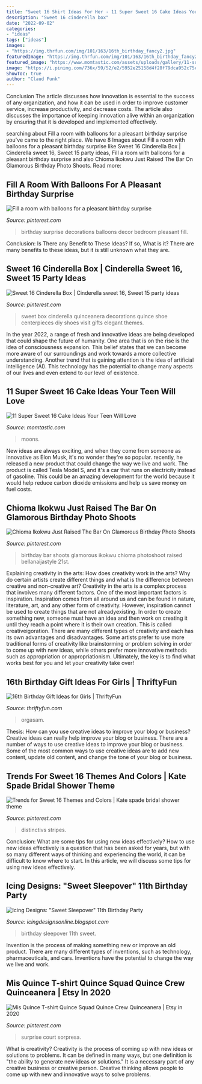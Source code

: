 ```yaml
---
title: "Sweet 16 Shirt Ideas For Her - 11 Super Sweet 16 Cake Ideas Your Teen Will Love"
description: "Sweet 16 cinderella box"
date: "2022-09-02"
categories:
- "ideas"
tags: ["ideas"]
images:
- "https://img.thrfun.com/img/101/163/16th_birthday_fancy2.jpg"
featuredImage: "https://img.thrfun.com/img/101/163/16th_birthday_fancy2.jpg"
featured_image: "https://www.momtastic.com/assets/uploads/gallery/11-super-sweet-16-birthday-cake-ideas/sweet-16-birthday-cake-ideas-5.jpg"
image: "https://i.pinimg.com/736x/59/52/e2/5952e25158d4f28f79dca952c75eb35b.jpg"
ShowToc: true
author: "Claud Funk"
---
```



Conclusion
The article discusses how innovation is essential to the success of any organization, and how it can be used in order to improve customer service, increase productivity, and decrease costs. The article also discusses the importance of keeping innovation alive within an organization by ensuring that it is developed and implemented effectively.

	

		
searching about Fill a room with balloons for a pleasant birthday surprise you've came to the right place. We have 8 Images about Fill a room with balloons for a pleasant birthday surprise like Sweet 16 Cinderella Box | Cinderella sweet 16, Sweet 15 party ideas, Fill a room with balloons for a pleasant birthday surprise and also Chioma Ikokwu Just Raised The Bar On Glamorous Birthday Photo Shoots. Read more:
		
    
## Fill A Room With Balloons For A Pleasant Birthday Surprise

<img loading=lazy src="https://i.pinimg.com/736x/f7/44/13/f74413a2bbf703ffb90e5a101d46da27--birthday-surprises-special-birthday.jpg" onerror="this.onerror=null;this.src='https://tse3.mm.bing.net/th?id=OIP.i-OrKkYt63QADa2f4N0giwDhEs&amp;pid=15.1';" alt="Fill a room with balloons for a pleasant birthday surprise">

_Source: pinterest.com_

>birthday surprise decorations balloons decor bedroom pleasant fill. 

	

Conclusion: Is There any Benefit to These Ideas? If so, What is it?
There are many benefits to these ideas, but it is still unknown what they are.

    
## Sweet 16 Cinderella Box | Cinderella Sweet 16, Sweet 15 Party Ideas

<img loading=lazy src="https://i.pinimg.com/736x/d3/63/45/d363458d9c1c7f5e7f4ed4a92236fc63.jpg" onerror="this.onerror=null;this.src='https://tse4.mm.bing.net/th?id=OIP.FzgDf1QyOEwmWlim3FwBMgHaJ3&amp;pid=15.1';" alt="Sweet 16 Cinderella Box | Cinderella sweet 16, Sweet 15 party ideas">

_Source: pinterest.com_

>sweet box cinderella quinceanera decorations quince shoe centerpieces diy shoes visit gifts elegant themes. 

	

In the year 2022, a range of fresh and innovative ideas are being developed that could shape the future of humanity. One area that is on the rise is the idea of consciousness expansion. This belief states that we can become more aware of our surroundings and work towards a more collective understanding. Another trend that is gaining attention is the idea of artificial intelligence (AI). This technology has the potential to change many aspects of our lives and even extend to our level of existence.

    
## 11 Super Sweet 16 Cake Ideas Your Teen Will Love

<img loading=lazy src="https://www.momtastic.com/assets/uploads/gallery/11-super-sweet-16-birthday-cake-ideas/sweet-16-birthday-cake-ideas-5.jpg" onerror="this.onerror=null;this.src='https://tse3.mm.bing.net/th?id=OIP.VXNBn9GxWomVn9JrrTjgwAHaLT&amp;pid=15.1';" alt="11 Super Sweet 16 Cake Ideas Your Teen Will Love">

_Source: momtastic.com_

>moons. 

	

New ideas are always exciting, and when they come from someone as innovative as Elon Musk, it's no wonder they're so popular. recently, he released a new product that could change the way we live and work. The product is called Tesla Model S, and it's a car that runs on electricity instead of gasoline. This could be an amazing development for the world because it would help reduce carbon dioxide emissions and help us save money on fuel costs.

    
## Chioma Ikokwu Just Raised The Bar On Glamorous Birthday Photo Shoots

<img loading=lazy src="https://i.pinimg.com/736x/c6/99/6d/c6996dfdcaea67ff44ad80a294b38c54.jpg" onerror="this.onerror=null;this.src='https://tse2.mm.bing.net/th?id=OIP.ol6Ms1EfmWTXM-fRw9yszAHaIq&amp;pid=15.1';" alt="Chioma Ikokwu Just Raised The Bar On Glamorous Birthday Photo Shoots">

_Source: pinterest.com_

>birthday bar shoots glamorous ikokwu chioma photoshoot raised bellanaijastyle 21st. 

	

Explaining creativity in the arts: How does creativity work in the arts? Why do certain artists create different things and what is the difference between creative and non-creative art?
Creativity in the arts is a complex process that involves many different factors. One of the most important factors is inspiration. Inspiration comes from all around us and can be found in nature, literature, art, and any other form of creativity. However, inspiration cannot be used to create things that are not alreadyexisting. In order to create something new, someone must have an idea and then work on creating it until they reach a point where it is their own creation. This is called creativeigoration. There are many different types of creativity and each has its own advantages and disadvantages. Some artists prefer to use more traditional forms of creativity like brainstorming or problem solving in order to come up with new ideas, while others prefer more innovative methods such as appropriation or appropriationism. Ultimately, the key is to find what works best for you and let your creativity take over!

    
## 16th Birthday Gift Ideas For Girls | ThriftyFun

<img loading=lazy src="https://img.thrfun.com/img/101/163/16th_birthday_fancy2.jpg" onerror="this.onerror=null;this.src='https://tse3.mm.bing.net/th?id=OIP.fRTaIjLG6gjzwDco2W2AXwHaMT&amp;pid=15.1';" alt="16th Birthday Gift Ideas for Girls | ThriftyFun">

_Source: thriftyfun.com_

>orgasam. 

	

Thesis: How can you use creative ideas to improve your blog or business?
Creative ideas can really help improve your blog or business. There are a number of ways to use creative ideas to improve your blog or business. Some of the most common ways to use creative ideas are to add new content, update old content, and change the tone of your blog or business.

    
## Trends For Sweet 16 Themes And Colors | Kate Spade Bridal Shower Theme

<img loading=lazy src="https://i.pinimg.com/736x/59/52/e2/5952e25158d4f28f79dca952c75eb35b.jpg" onerror="this.onerror=null;this.src='https://tse1.mm.bing.net/th?id=OIP.R0cHOSuBRxhAf3586XKP-gAAAA&amp;pid=15.1';" alt="Trends for Sweet 16 Themes and Colors | Kate spade bridal shower theme">

_Source: pinterest.com_

>distinctivs stripes. 

	

Conclusion: What are some tips for using new ideas effectively?
How to use new ideas effectively is a question that has been asked for years, but with so many different ways of thinking and experiencing the world, it can be difficult to know where to start. In this article, we will discuss some tips for using new ideas effectively.

    
## Icing Designs: &quot;Sweet Sleepover&quot; 11th Birthday Party

<img loading=lazy src="http://3.bp.blogspot.com/-spxv68_Fc6k/T2KCF9bjZKI/AAAAAAAAIKM/azMbSdCl6fE/s1600/bellas%2Bparty%2B017%2Bcopy.jpg" onerror="this.onerror=null;this.src='https://tse4.mm.bing.net/th?id=OIP.j2OSqYUbsMP4H8So20VFTQHaLG&amp;pid=15.1';" alt="Icing Designs: &quot;Sweet Sleepover&quot; 11th Birthday Party">

_Source: icingdesignsonline.blogspot.com_

>birthday sleepover 11th sweet. 

	

Invention is the process of making something new or improve an old product. There are many different types of inventions, such as technology, pharmaceuticals, and cars. Inventions have the potential to change the way we live and work.

    
## Mis Quince T-shirt Quince Squad Quince Crew Quinceanera | Etsy In 2020

<img loading=lazy src="https://i.pinimg.com/736x/2f/1d/a9/2f1da9edb1125c9c41d20f38225e7cae.jpg" onerror="this.onerror=null;this.src='https://tse2.mm.bing.net/th?id=OIP.wfi_N94t_lmfA_OTTcGQHAHaJ3&amp;pid=15.1';" alt="Mis Quince T-shirt Quince Squad Quince Crew Quinceanera | Etsy in 2020">

_Source: pinterest.com_

>surprise court sorpresa. 

	

What is creativity?
Creativity is the process of coming up with new ideas or solutions to problems. It can be defined in many ways, but one definition is "the ability to generate new ideas or solutions." It is a necessary part of any creative business or creative person. Creative thinking allows people to come up with new and innovative ways to solve problems.

